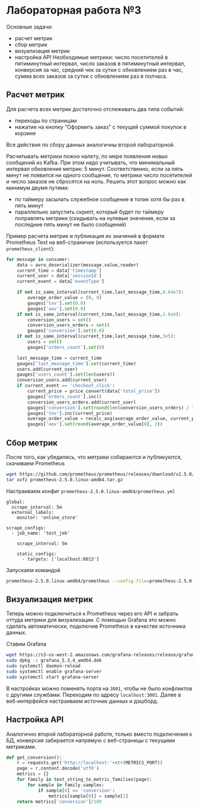 # Лабораторная работа №3
Основные задачи:
- расчет метрик
- сбор метрик
- визуализация метрик
- настройка API
Необходимые метрики: число посетителей в пятиминутный интервал, число заказов в пятиминутный интервал, конверсия за час, средний чек за сутки с обновлением раз в час, сумма всех заказов за сутки с обновлением раз в полчаса.

## Расчет метрик
Для расчета всех метрик достаточно отслеживать два типа событий:
- переходы по страницам
- нажатие на кнопку "Оформить заказ" с текущей суммой покупок в корзине

Все действия по сбору данных аналогичны второй лабораторной.

Расчитывать метрики пожно налету, по мере появления новых сообщений из Kafka. При этом надо учитывать, что минимальный интервал обновления метрик: 5 минут. Соответственно, если за пять минут не появится ни одного сообщения, то метрики число посетителей и число заказов не сбросятся на ноль. Решить этот вопрос можно как минимум двумя путями:
- по таймеру засылать служебное сообщение в топик хотя бы раз в пять минут 
- параллельно запустить скрипт, который будет по таймеру поправлять метрики (скидывать на нулевые значения, если за последние пять минут не было сообщений)

Пример расчета метрик и публикация их значений в формате Prometheus Text на веб-страничке (используется пакет `prometheus_client`):
```python
for message in consumer:
    data = avro_deserializer(message.value,reader)
    current_time = data['timestamp']
    current_user = data['sessionId']
    current_event = data['eventType']

    if not is_same_interval(current_time,last_message_time,8.64e7):
        average_order_value = (0, 0)
        gauges['tov'].set(0.0)
        gauges['aov'].set(0.0)
    if not is_same_interval(current_time,last_message_time,3.6e6):
        conversion_users = set()
        conversion_users_orders = set()
        gauges['conversion'].set(0.0)
    if not is_same_interval(current_time,last_message_time,3e5):
        users = set()
        gauges['orders_count'].set(0)

    last_message_time = current_time
    gauges['last_message_time'].set(current_time)
    users.add(current_user)
    gauges['users_count'].set(len(users))
    conversion_users.add(current_user)
    if current_event == 'checkout_click':
        current_price = price_convert(data['total_price'])
        gauges['orders_count'].inc()
        conversion_users_orders.add(current_user)
        gauges['conversion'].set(round(len(conversion_users_orders) / len(conversion_users) * 100, 2))
        gauges['tov'].inc(current_price)
        average_order_value = recalc_avg(average_order_value, current_price)
        gauges['aov'].set(round(average_order_value[0], 2))
```

## Сбор метрик
После того, как убедились, что метрики собираются и публикуются, скачиваем Prometheus
```bash
wget https://github.com/prometheus/prometheus/releases/download/v2.5.0/prometheus-2.5.0.linux-amd64.tar.gz
tar xvfz prometheus-2.5.0.linux-amd64.tar.gz
```
Настраиваем конфиг `prometheus-2.5.0.linux-amd64/prometheus.yml`
```
global:
  scrape_interval: 5m
  external_labels:
    monitor: 'online_store'

scrape_configs:
  - job_name: 'test_job'

    scrape_interval: 5m

    static_configs:
      - targets: ['localhost:8013']
```
Запускаем командой
```bash
prometheus-2.5.0.linux-amd64/prometheus --config.file=prometheus-2.5.0.linux-amd64/prometheus.yml
```

## Визуализация метрик
Теперь можно подключиться к Prometheus через его API и забрать оттуда метрики для визуализации. С помощью Grafana это можно сделать автоматически, подключив Prometheus в качестве источника данных.

Ставим Grafana
```bash
wget https://s3-us-west-2.amazonaws.com/grafana-releases/release/grafana_5.3.4_amd64.deb 
sudo dpkg -i grafana_5.3.4_amd64.deb
sudo systemctl daemon-reload
sudo systemctl enable grafana-server
sudo systemctl start grafana-server
```
В настройках можно поменять порта на `3001`, чтобы не было конфликтов с другими службами. Переходим по адресу `localhost:3001`.
Далее в веб-интерфейсе настраиваем источник данных и дэшборд.

## Настройка API
Аналогично второй лабораторной работе, только вместо подключения к БД, конверсия забирается напрямую с веб-страницы с текущими метриками. 
```python
def get_conversion():
    r = requests.get('http://localhost:'+str(METRICS_PORT))
    page = r.content.decode('utf8')
    metrics = {}
    for family in text_string_to_metric_families(page):
        for sample in family.samples:
            if sample[0] == 'conversion':
                metrics[sample[0]] = sample[2]
    return metrics['conversion']/100
```

